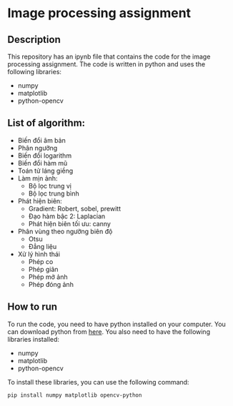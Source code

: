 # Image processing assignment

## Description

This repository has an ipynb file that contains the code for the image processing assignment. The code is written in python and uses the following libraries:

- numpy
- matplotlib
- python-opencv

## List of algorithm:

- Biến đổi âm bản
- Phân ngưỡng
- Biến đổi logarithm
- Biến đổi hàm mũ
- Toán tử láng giềng
- Làm mịn ảnh:
  - Bộ lọc trung vị
  - Bộ lọc trung bình
- Phát hiện biên:
  - Gradient: Robert, sobel, prewitt
  - Đạo hàm bậc 2: Laplacian
  - Phát hiện biên tối ưu: canny
- Phân vùng theo ngưỡng biên độ
  - Otsu
  - Đẳng liệu
- Xử lý hình thái
  - Phép co
  - Phép giãn
  - Phép mở ảnh
  - Phép đóng ảnh

## How to run

To run the code, you need to have python installed on your computer. You can download python from [here](https://www.python.org/downloads/). You also need to have the following libraries installed:

- numpy
- matplotlib
- python-opencv

To install these libraries, you can use the following command:

```bash
pip install numpy matplotlib opencv-python
```
